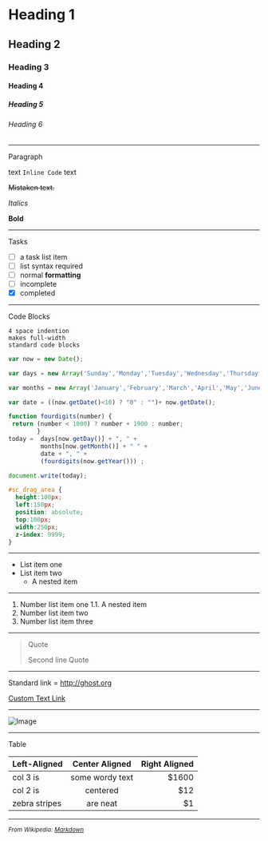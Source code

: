 <!-- from: https://gist.github.com/benstr/8744304 -->

# Heading 1

## Heading 2

### Heading 3

#### Heading 4

##### Heading 5

###### Heading 6

---

Paragraph

text `Inline Code` text

<s>Mistaken text.</s>

*Italics*

**Bold**

---

Tasks

- [ ] a task list item
- [ ] list syntax required
- [ ] normal **formatting**
- [ ] incomplete
- [x] completed

---

Code Blocks

    4 space indention
    makes full-width
    standard code blocks

```js
var now = new Date();

var days = new Array('Sunday','Monday','Tuesday','Wednesday','Thursday','Friday','Saturday');

var months = new Array('January','February','March','April','May','June','July','August','September','October','November','December');

var date = ((now.getDate()<10) ? "0" : "")+ now.getDate();

function fourdigits(number) {
 return (number < 1000) ? number + 1900 : number;
        }
today =  days[now.getDay()] + ", " +
         months[now.getMonth()] + " " +
         date + ", " +
         (fourdigits(now.getYear())) ;

document.write(today);
```

```css
#sc_drag_area {
  height:100px;
  left:150px;
  position: absolute;
  top:100px;
  width:250px;
  z-index: 9999;
}
```

---

- List item one
- List item two
  - A nested item

---

1. Number list item one
 1.1. A nested item
2. Number list item two
3. Number list item three

---

> Quote
>
> Second line Quote

---

Standard link =  <http://ghost.org>

[Custom Text Link](http://ghost.org)

---

![Image](https://unsplash.com/photos/phIFdC6lA4E/download?ixid=MnwxMjA3fDB8MXxzZWFyY2h8Mnx8bW91bnRhaW58fDB8fHx8MTY0MzM1NTM4OQ&force=true&w=256)

---

Table

| Left-Aligned  | Center Aligned  | Right Aligned |
| :------------ |:---------------:| -----:|
| col 3 is      | some wordy text | $1600 |
| col 2 is      | centered        |   $12 |
| zebra stripes | are neat        |    $1 |

----

<small>*From Wikipedia:* [*Markdown*](https://en.wikipedia.org/wiki/Markdown)</small>
